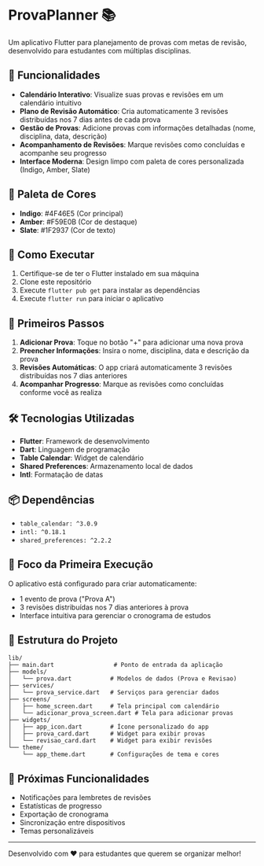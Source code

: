 # ProvaPlanner 📚

Um aplicativo Flutter para planejamento de provas com metas de revisão, desenvolvido para estudantes com múltiplas disciplinas.

## 🎯 Funcionalidades

- **Calendário Interativo**: Visualize suas provas e revisões em um calendário intuitivo
- **Plano de Revisão Automático**: Cria automaticamente 3 revisões distribuídas nos 7 dias antes de cada prova
- **Gestão de Provas**: Adicione provas com informações detalhadas (nome, disciplina, data, descrição)
- **Acompanhamento de Revisões**: Marque revisões como concluídas e acompanhe seu progresso
- **Interface Moderna**: Design limpo com paleta de cores personalizada (Indigo, Amber, Slate)

## 🎨 Paleta de Cores

- **Indigo**: #4F46E5 (Cor principal)
- **Amber**: #F59E0B (Cor de destaque)
- **Slate**: #1F2937 (Cor de texto)

## 🚀 Como Executar

1. Certifique-se de ter o Flutter instalado em sua máquina
2. Clone este repositório
3. Execute `flutter pub get` para instalar as dependências
4. Execute `flutter run` para iniciar o aplicativo

## 📱 Primeiros Passos

1. **Adicionar Prova**: Toque no botão "+" para adicionar uma nova prova
2. **Preencher Informações**: Insira o nome, disciplina, data e descrição da prova
3. **Revisões Automáticas**: O app criará automaticamente 3 revisões distribuídas nos 7 dias anteriores
4. **Acompanhar Progresso**: Marque as revisões como concluídas conforme você as realiza

## 🛠️ Tecnologias Utilizadas

- **Flutter**: Framework de desenvolvimento
- **Dart**: Linguagem de programação
- **Table Calendar**: Widget de calendário
- **Shared Preferences**: Armazenamento local de dados
- **Intl**: Formatação de datas

## 📦 Dependências

- `table_calendar: ^3.0.9`
- `intl: ^0.18.1`
- `shared_preferences: ^2.2.2`

## 🎯 Foco da Primeira Execução

O aplicativo está configurado para criar automaticamente:

- 1 evento de prova ("Prova A")
- 3 revisões distribuídas nos 7 dias anteriores à prova
- Interface intuitiva para gerenciar o cronograma de estudos

## 📝 Estrutura do Projeto

```
lib/
├── main.dart                 # Ponto de entrada da aplicação
├── models/
│   └── prova.dart           # Modelos de dados (Prova e Revisao)
├── services/
│   └── prova_service.dart   # Serviços para gerenciar dados
├── screens/
│   ├── home_screen.dart     # Tela principal com calendário
│   └── adicionar_prova_screen.dart # Tela para adicionar provas
├── widgets/
│   ├── app_icon.dart        # Ícone personalizado do app
│   ├── prova_card.dart      # Widget para exibir provas
│   └── revisao_card.dart    # Widget para exibir revisões
└── theme/
    └── app_theme.dart       # Configurações de tema e cores
```

## 🔮 Próximas Funcionalidades

- Notificações para lembretes de revisões
- Estatísticas de progresso
- Exportação de cronograma
- Sincronização entre dispositivos
- Temas personalizáveis

---

Desenvolvido com ❤️ para estudantes que querem se organizar melhor!
